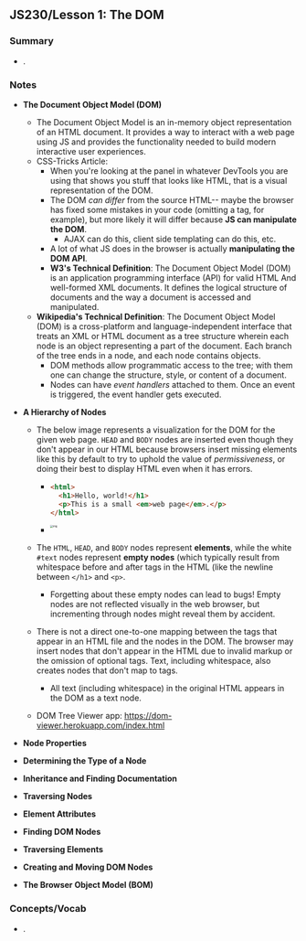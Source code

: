## JS230/Lesson 1: The DOM

### Summary

* .

### Notes

* **The Document Object Model (DOM)**

  * The Document Object Model is an in-memory object representation of an HTML document. It provides a way to interact with a web page using JS and provides the functionality needed to build modern interactive user experiences.
  * CSS-Tricks Article:
    * When you're looking at the panel in whatever DevTools you are using that shows you stuff that looks like HTML, that is a visual representation of the DOM.
    * The DOM *can differ* from the source HTML-- maybe the browser has fixed some mistakes in your code (omitting a tag, for example), but more likely it will differ because **JS can manipulate the DOM**.
      * AJAX can do this, client side templating can do this, etc.
    * A lot of what JS does in the browser is actually **manipulating the DOM API**.
    * **W3's Technical Definition**: The Document Object Model (DOM) is an application programming interface (API) for valid HTML And well-formed XML documents. It defines the logical structure of documents and the way a document is accessed and manipulated. 
  * **Wikipedia's Technical Definition**: The Document Object Model (DOM) is a cross-platform and language-independent interface that treats an XML or HTML document as a tree structure wherein each node is an object representing a part of the document. Each branch of the tree ends in a node, and each node contains objects.
    * DOM methods allow programmatic access to the tree; with them one can change the structure, style, or content of a document.
    * Nodes can have *event handlers* attached to them. Once an event is triggered, the event handler gets executed.

* **A Hierarchy of Nodes**

  * The below image represents a visualization for the DOM for the given web page. `HEAD` and `BODY` nodes are inserted even though they don't appear in our HTML because browsers insert missing elements like this by default to try to uphold the value of *permissiveness*, or doing their best to display HTML even when it has errors.

    * ```html
      <html>
        <h1>Hello, world!</h1>
        <p>This is a small <em>web page</em>.</p>
      </html>
      ```

    * <img src="https://d3905n0khyu9wc.cloudfront.net/images/text_node_contents/text_node_contents.png@half.png" alt="img" style="zoom:30%;float:left" />

  * The `HTML`, `HEAD`, and `BODY` nodes represent **elements**, while the white `#text` nodes represent **empty nodes** (which typically result from whitespace before and after tags in the HTML (like the newline between `</h1>` and `<p>`.

    * Forgetting about these empty nodes can lead to bugs! Empty nodes are not reflected visually in the web browser, but incrementing through nodes might reveal them by accident.

  * There is not a direct one-to-one mapping between the tags that appear in an HTML file and the nodes in the DOM. The browser may insert nodes that don't appear in the HTML due to invalid markup or the omission of optional tags. Text, including whitespace, also creates nodes that don't map to tags.

    * All text (including whitespace) in the original HTML appears in the DOM as a text node.

  * DOM Tree Viewer app: https://dom-viewer.herokuapp.com/index.html

* **Node Properties**

* **Determining the Type of a Node**

* **Inheritance and Finding Documentation**

* **Traversing Nodes**

* **Element Attributes**

* **Finding DOM Nodes**

* **Traversing Elements**

* **Creating and Moving DOM Nodes**

* **The Browser Object Model (BOM)**

### Concepts/Vocab

* .